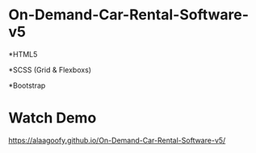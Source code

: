 # On-Demand-Car-Rental-Software-v5

*HTML5

*SCSS (Grid & Flexboxs)

*Bootstrap

# Watch Demo
https://alaagoofy.github.io/On-Demand-Car-Rental-Software-v5/
